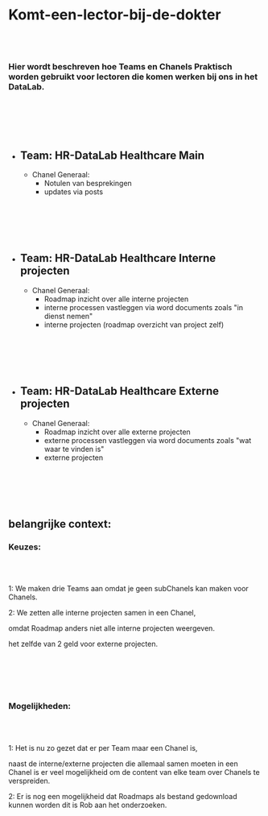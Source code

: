 # Komt-een-lector-bij-de-dokter

<br><br>

### Hier wordt beschreven hoe Teams en Chanels Praktisch worden gebruikt voor lectoren die komen werken bij ons in het DataLab.

<br><br><br><br>






- ## Team: HR-DataLab Healthcare Main
   - Chanel Generaal:
     - Notulen van besprekingen
     - updates via posts


<br><br><br><br>




- ## Team: HR-DataLab Healthcare Interne projecten
  - Chanel Generaal:
     - Roadmap inzicht over alle interne projecten
     - interne processen vastleggen via word documents zoals "in dienst nemen" 
     - interne projecten (roadmap overzicht van project zelf)   
    

   <br><br><br><br>






- ## Team: HR-DataLab Healthcare Externe projecten 
   - Chanel Generaal:
     - Roadmap inzicht over alle externe projecten
     - externe processen vastleggen via word documents zoals "wat waar te vinden is"
     - externe projecten 
       

<br><br><br><br>


## belangrijke context:

### Keuzes:

<br><br>

1: We maken drie Teams aan omdat je geen subChanels kan maken voor Chanels.

2: We zetten alle interne projecten samen in een Chanel,

omdat Roadmap anders niet alle interne projecten weergeven.

het zelfde van 2 geld voor externe projecten.

<br><br><br><br>

### Mogelijkheden:

<br><br>

1: Het is nu zo gezet dat er per Team maar een Chanel is, 

naast de interne/externe projecten die allemaal samen moeten in een Chanel is er veel mogelijkheid om de content van elke team over Chanels te verspreiden.

2: Er is nog een mogelijkheid dat Roadmaps als bestand gedownload kunnen worden dit is Rob aan het onderzoeken.

<br><br><br><br>



